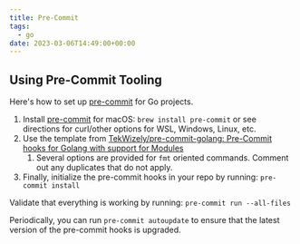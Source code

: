 ```yaml
---
title: Pre-Commit
tags:
  - go
date: 2023-03-06T14:49:00+00:00
---
```


## Using Pre-Commit Tooling

Here's how to set up [pre-commit](https://bit.ly/3szdwNf) for Go projects.

1. Install [pre-commit](https://bit.ly/2O9urag) for macOS: `brew install pre-commit` or see directions for curl/other options for WSL, Windows, Linux, etc.
1. Use the template from [TekWizely/pre-commit-golang: Pre-Commit hooks for Golang with support for Modules](https://bit.ly/31w3gtk)
   1. Several options are provided for `fmt` oriented commands.
      Comment out any duplicates that do not apply.
1. Finally, initialize the pre-commit hooks in your repo by running: `pre-commit install`

Validate that everything is working by running: `pre-commit run --all-files`

Periodically, you can run `pre-commit autoupdate` to ensure that the latest version of the pre-commit hooks is upgraded.

